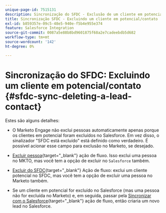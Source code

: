 ```yaml
---
unique-page-id: 7515131
description: Sincronização do SFDC - Exclusão de um cliente em potencial/contato - Documentação da Marketo - Documentação do produto
title: Sincronização SFDC - Excluindo um cliente em potencial/contato
exl-id: b859357e-09c5-48e5-940e-f5b4e955e374
feature: Salesforce Integration
source-git-commit: 0087a5e88b8bd9601875f68a2e7cadeebdb5d682
workflow-type: tm+mt
source-wordcount: '142'
ht-degree: 0%

---
```


# Sincronização do SFDC: Excluindo um cliente em potencial/contato {#sfdc-sync-deleting-a-lead-contact}

Estes são alguns detalhes:

* O Marketo Engage não exclui pessoas automaticamente apenas porque os clientes em potencial foram excluídos no Salesforce. Em vez disso, o sinalizador &quot;SFDC está excluído&quot; está definido como verdadeiro. É possível acionar esse campo para exclusão no Marketo, se desejado.
* [Excluir pessoa](/help/marketo/product-docs/core-marketo-concepts/smart-campaigns/flow-actions/delete-person.md){target="_blank"} ação de fluxo. Isso exclui uma pessoa no MKTO, mas você tem a opção de excluir no `Salesforce` também.

* [Excluir do SFDC](/help/marketo/product-docs/core-marketo-concepts/smart-campaigns/salesforce-flow-actions/delete-person-from-sfdc.md){target="_blank"} Ação de fluxo: exclui um cliente potencial no SFDC, mas você tem a opção de excluir uma pessoa no Marketo também.
* Se um cliente em potencial for excluído no Salesforce (mas uma pessoa não for excluída no Marketo) e, em seguida, passar pela [Sincronizar com o Salesforce](/help/marketo/product-docs/core-marketo-concepts/smart-campaigns/salesforce-flow-actions/sync-person-to-sfdc.md){target="_blank"} ação de fluxo, então criaria um novo lead no Salesforce.
